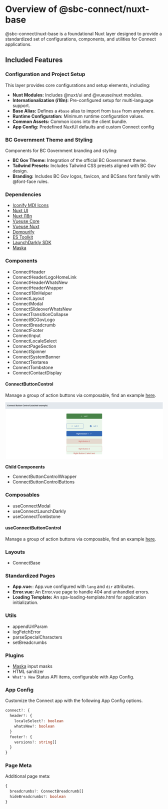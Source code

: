 # Overview of @sbc-connect/nuxt-base
@sbc-connect/nuxt-base is a foundational Nuxt layer designed to provide a standardized set of configurations, components, and utilities for Connect applications.

## Included Features

### Configuration and Project Setup
This layer provides core configurations and setup elements, including:

- **Nuxt Modules:** Includes @nuxt/ui and @vueuse/nuxt modules.
- **Internationalization (i18n):** Pre-configured setup for multi-language support.
- **Base Alias:** Defines a `#base` alias to import from `base` from anywhere.
- **Runtime Configuration:** Minimum runtime configuration values.
- **Common Assets:** Common icons into the client bundle.
- **App Config:** Predefined NuxtUI defaults and custom Connect config

### BC Government Theme and Styling
Components for BC Government branding and styling:

- **BC Gov Theme:** Integration of the official BC Government theme.
- **Tailwind Presets:** Includes Tailwind CSS presets aligned with BC Gov design.
- **Branding:** Includes BC Gov logos, favicon, and BCSans font family with @font-face rules.

### Dependencies

- [Iconify MDI Icons](https://www.npmjs.com/package/@iconify/icons-mdi)
- [Nuxt UI](https://ui.nuxt.com/)
- [Nuxt I18n](https://i18n.nuxtjs.org/)
- [Vueuse Core](https://vueuse.org/)
- [Vueuse Nuxt](https://nuxt.com/modules/vueuse)
- [Dompurify](https://github.com/cure53/DOMPurify)
- [ES Toolkit](https://es-toolkit.dev/)
- [LaunchDarkly SDK](https://launchdarkly.com/docs/sdk/client-side/vue)
- [Maska](https://beholdr.github.io/maska/v3/#/vue)

### Components

- ConnectHeader
- ConnectHeaderLogoHomeLink
- ConnectHeaderWhatsNew
- ConnectHeaderWrapper
- ConnectI18nHelper
- ConnectLayout
- ConnectModal
- ConnectSlideoverWhatsNew
- ConnectTransitionCollapse
- ConnectBCGovLogo
- ConnectBreadcrumb
- ConnectFooter
- ConnectInput
- ConnectLocaleSelect
- ConnectPageSection
- ConnectSpinner
- ConnectSystemBanner
- ConnectTextarea
- ConnectTombstone
- ConnectContactDisplay

#### ConnectButtonControl

Manage a group of action buttons via composable, find an example [here](../../../../packages/layers/forms/.playground/app/pages/examples/components/ConnectButtonControl/Stacked.vue).

![Screenshot of ButtonControl component in stacked mode.](./img/button-control-stacked.png)

**Child Components**
- ConnectButtonControlWrapper
- ConnectButtonControlButtons

### Composables

- useConnectModal
- useConnectLaunchDarkly
- useConnectTombstone

#### useConnectButtonControl

Manage a group of action buttons via composable, find an example [here](../../../../packages/layers/base/.playground/app/pages/examples/components/ConnectButtonControl/Stacked.vue).

### Layouts

- ConnectBase

### Standardized Pages

- **App.vue:**: App.vue configured with `lang` and `dir` attributes.
- **Error.vue:** An Error.vue page to handle 404 and unhandled errors.
- **Loading Template:** An spa-loading-template.html for application initialization.

### Utils

- appendUrlParam
- logFetchError
- parseSpecialCharacters
- setBreadcrumbs

### Plugins

- [Maska](https://beholdr.github.io/maska/v3/#/vue) input masks
- HTML sanitizer
- `What's New` Status API items, configurable with App Config.

### App Config

Customize the Connect app with the following App Config options.

```typescript
connect?: {
  header?: {
    localeSelect?: boolean
    whatsNew?: boolean
  }
  footer?: {
    versions?: string[]
  }
}
```

### Page Meta

Additional page meta:

```typescript
{
  breadcrumbs?: ConnectBreadcrumb[]
  hideBreadcrumbs?: boolean
}
```